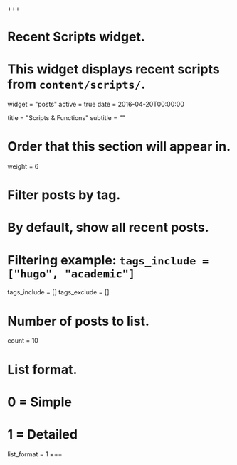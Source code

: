 +++
# Recent Scripts widget.
# This widget displays recent scripts from `content/scripts/`.
widget = "posts"
active = true
date = 2016-04-20T00:00:00

title = "Scripts & Functions"
subtitle = ""

# Order that this section will appear in.
weight = 6

# Filter posts by tag.
#  By default, show all recent posts.
#  Filtering example: `tags_include = ["hugo", "academic"]`
tags_include = []
tags_exclude = []

# Number of posts to list.
count = 10

# List format.
#   0 = Simple
#   1 = Detailed
list_format = 1
+++

